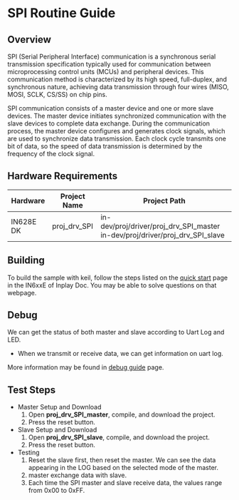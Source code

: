 # SPI Routine Guide

## Overview

SPI (Serial Peripheral Interface) communication is a synchronous serial transmission specification typically used for communication between microprocessing control units (MCUs) and peripheral devices. This communication method is characterized by its high speed, full-duplex, and synchronous nature, achieving data transmission through four wires (MISO, MOSI, SCLK, CS/SS) on chip pins.

SPI communication consists of a master device and one or more slave devices. The master device initiates synchronized communication with the slave devices to complete data exchange. During the communication process, the master device configures and generates clock signals, which are used to synchronize data transmission. Each clock cycle transmits one bit of data, so the speed of data transmission is determined by the frequency of the clock signal.



## Hardware Requirements

| Hardware  | Project Name | Project Path                                                 |
| --------- | ------------ | ------------------------------------------------------------ |
| IN628E DK | proj_drv_SPI | in-dev/proj/driver/proj_drv_SPI_master in-dev/proj/driver/proj_drv_SPI_slave |



## Building

To build the sample with keil, follow the steps listed on the [quick start](https://inplay-inc.github.io/docs/in6xxe/quick-start.html) page in the IN6xxE  of Inplay Doc. You may be able to solve questions on that webpage.



## Debug

We can get the status of both master and slave according to Uart Log and LED.

- When we transmit or receive data, we can get information on uart log.

More information may be found in  [debug guide](https://inplay-inc.github.io/docs/in6xxe/samples/Debug-Guide) page.



## Test Steps

- Master Setup and Download
  1. Open **proj_drv_SPI_master**, compile, and download the project.
  2. Press the reset button.
- Slave Setup and Download
  1. Open **proj_drv_SPI_slave**, compile, and download the project.
  2. Press the reset button.
- Testing
  1. Reset the slave first, then reset the master. We can see the data appearing in the LOG based on the selected mode of the master.
  2. master exchange data with slave.
  3. Each time the SPI master and slave receive data, the values range from 0x00 to 0xFF.